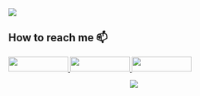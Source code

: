 <img src="https://capsule-render.vercel.app/api?animation=fadeIn&type=waving&height=100&theme=tokyonight"/> 
<!--  text=Hi%20there,%20I'm%20Parsa&  -->
<!-- <h2>About me 🚀 </h2>
<p>
I'm a programmer and web designer with almost 3 years of specialized programming work. Furthermore, web developer with experience and skills in all stages of website development. Full familiarity with the process of UI, responsive design, testing, troubleshooting, building reusable components, etc.
</p> -->

<!-- <hr /> -->

<!-- <div>
  
![Parsa's GitHub stats](https://github-readme-stats.vercel.app/api?username=parsashhub&show_icons=true&theme=tokyonight&hide_title=true&count_private=true&line_height=31&hide=issues,contribs) 

</div>
<div>
  
![Top Langs](https://github-readme-stats.vercel.app/api/top-langs/?username=parsashhub&&theme=tokyonight&layout=compact)
  
</div>

<h2> Skills </h2>
<p align="left">
  <img src="https://skillicons.dev/icons?i=html,css,sass,js,ts,react,nextjs,redux,nodejs,git,gitlab" />
</p> -->

<h2>How to reach me 📫</h2>
<a href="https://www.linkedin.com/in/parsa-shabanpour-305302233">
  <img src="https://img.shields.io/badge/linkedin-%230077B5.svg?style=for-the-badge&logo=linkedin&logoColor=white" height="30" width="120px" />
</a>
<a href="https://t.me/ParsaShabanpour">
  <img src="https://img.shields.io/badge/Telegram-2CA5E0?style=for-the-badge&logo=telegram&logoColor=white" height="30" width="120px" />
</a>
<a href="mailto:parsash1380@gmail.com">
  <img src="https://img.shields.io/badge/Gmail-D14836?style=for-the-badge&logo=gmail&logoColor=white" height="30" width="120px" />
</a>

<p align="center">
<img src="https://capsule-render.vercel.app/api?animation=fadeIn&type=waving&height=100&theme=tokyonight&section=footer"/> 
</p>

<!-- ![Snake animation](https://github.com/thepiyushmalhotra/thepiyushmalhotra/blob/output/github-contribution-grid-snake.svg) -->
